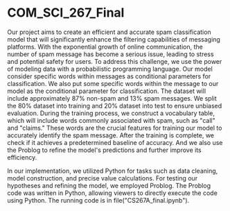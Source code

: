 # COM_SCI_267_Final

  Our project aims to create an efficient and accurate spam classification model that will significantly enhance the filtering capabilities of messaging platforms. With the exponential growth of online communication, the number of spam message has become a serious issue, leading to stress and potential safety for users. To address this challenge, we use the power of modeling data with a probabilistic programming language. Our model consider specific words within messages as conditional parameters for classification. We also put some specific words within the message to our model as the conditional parameter for classification. The dataset will include approximately 87\% non-spam and 13\% spam messages. We split the 80\% dataset into training and 20\% dataset into test to ensure unbiased evaluation. During the training process, we construct a vocabulary table, which will include words commonly associated with spam, such as "call" and "claims." These words are the crucial features for training our model to accurately identify the spam message. After the training is complete, we check if it achieves a predetermined baseline of accuracy. And we also use the Problog to refine the model's predictions and further improve its efficiency.

  In our implementation, we utilized Python for tasks such as data cleaning, model construction, and precise value calculations. For testing our hypotheses and refining the model, we employed Problog. The Problog code was written in Python, allowing viewers to directly execute the code using Python. The running code is in file("CS267A_final.ipynb").
